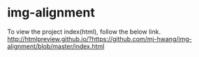 # img-alignment

To view the project index(html), follow the below link.
http://htmlpreview.github.io/?https://github.com/mj-hwang/img-alignment/blob/master/index.html
